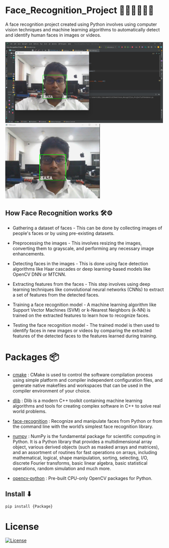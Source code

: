 # Face_Recognition_Project 👱🏻‍♀️👱🏼‍♂️

A face recognition project created using Python involves using computer vision techniques and machine learning algorithms to automatically detect and identify human faces in images or videos.<br>

<img src ="IMG/1.png" width="500px">
<br>
<img src="IMG/2.png" width="300px">
<br>

## How Face Recognition works 🛠⚙️

- Gathering a dataset of faces - This can be done by collecting images of people's faces or by using pre-existing datasets.

- Preprocessing the images - This involves resizing the images, converting them to grayscale, and performing any necessary image enhancements.

- Detecting faces in the images - This is done using face detection algorithms like Haar cascades or deep learning-based models like OpenCV DNN or MTCNN.

- Extracting features from the faces - This step involves using deep learning techniques like convolutional neural networks (CNNs) to extract a set of features from the detected faces.

- Training a face recognition model - A machine learning algorithm like Support Vector Machines (SVM) or k-Nearest Neighbors (k-NN) is trained on the extracted features to learn how to recognize faces.

- Testing the face recognition model - The trained model is then used to identify faces in new images or videos by comparing the extracted features of the detected faces to the features learned during training.

# Packages 📦

- [cmake](https://pypi.org/project/cmake/) : CMake is used to control the software compilation process using simple platform and compiler independent configuration files, and generate native makefiles and workspaces that can be used in the compiler environment of your choice.

- [dlib](https://pypi.org/project/dlib/) : Dlib is a modern C++ toolkit containing machine learning algorithms and tools for creating complex software in C++ to solve real world problems.

- [face-recognition](https://pypi.org/project/face-recognition/) : Recognize and manipulate faces from Python or from the command line with the world’s simplest face recognition library.

- [numpy](https://pypi.org/project/numpy/) : NumPy is the fundamental package for scientific computing in Python. It is a Python library that provides a multidimensional array object, various derived objects (such as masked arrays and matrices), and an assortment of routines for fast operations on arrays, including mathematical, logical, shape manipulation, sorting, selecting, I/O, discrete Fourier transforms, basic linear algebra, basic statistical operations, random simulation and much more.

- [opencv-python](https://pypi.org/project/opencv-python/) : Pre-built CPU-only OpenCV packages for Python.

## Install ⬇

`pip install {Package}`

# License

[![License](https://img.shields.io/badge/License-Apache_2.0-blue.svg)](https://opensource.org/licenses/Apache-2.0)
